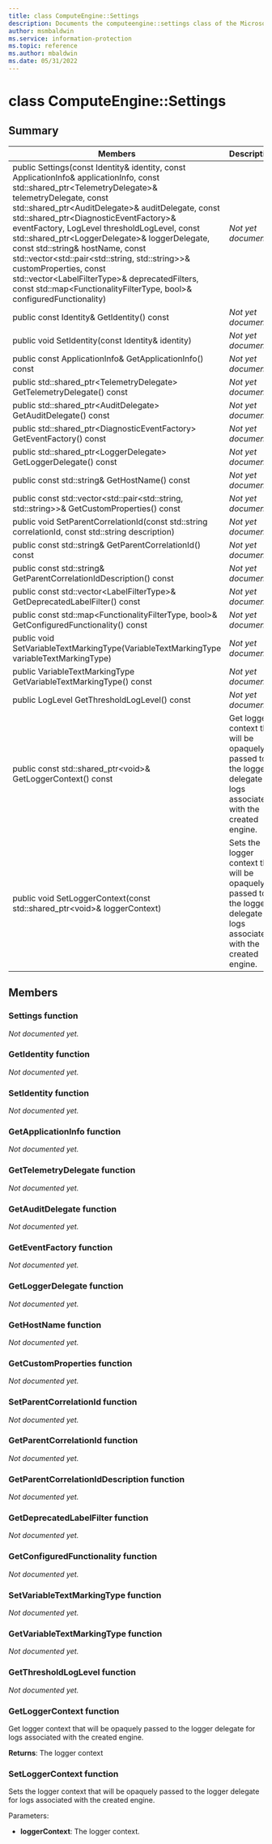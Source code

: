 ```yaml
---
title: class ComputeEngine::Settings 
description: Documents the computeengine::settings class of the Microsoft Information Protection SDK.
author: msmbaldwin
ms.service: information-protection
ms.topic: reference
ms.author: mbaldwin
ms.date: 05/31/2022
---
```


# class ComputeEngine::Settings 
  
## Summary
 Members                        | Descriptions                                
--------------------------------|---------------------------------------------
public Settings(const Identity& identity, const ApplicationInfo& applicationInfo, const std::shared_ptr&lt;TelemetryDelegate&gt;& telemetryDelegate, const std::shared_ptr&lt;AuditDelegate&gt;& auditDelegate, const std::shared_ptr&lt;DiagnosticEventFactory&gt;& eventFactory, LogLevel thresholdLogLevel, const std::shared_ptr&lt;LoggerDelegate&gt;& loggerDelegate, const std::string& hostName, const std::vector&lt;std::pair&lt;std::string, std::string&gt;&gt;& customProperties, const std::vector&lt;LabelFilterType&gt;& deprecatedFilters, const std::map&lt;FunctionalityFilterType, bool&gt;& configuredFunctionality)  | _Not yet documented._
public const Identity& GetIdentity() const  | _Not yet documented._
public void SetIdentity(const Identity& identity)  | _Not yet documented._
public const ApplicationInfo& GetApplicationInfo() const  | _Not yet documented._
public std::shared_ptr&lt;TelemetryDelegate&gt; GetTelemetryDelegate() const  | _Not yet documented._
public std::shared_ptr&lt;AuditDelegate&gt; GetAuditDelegate() const  | _Not yet documented._
public std::shared_ptr&lt;DiagnosticEventFactory&gt; GetEventFactory() const  | _Not yet documented._
public std::shared_ptr&lt;LoggerDelegate&gt; GetLoggerDelegate() const  | _Not yet documented._
public const std::string& GetHostName() const  | _Not yet documented._
public const std::vector&lt;std::pair&lt;std::string, std::string&gt;&gt;& GetCustomProperties() const  | _Not yet documented._
public void SetParentCorrelationId(const std::string correlationId, const std::string description)  | _Not yet documented._
public const std::string& GetParentCorrelationId() const  | _Not yet documented._
public const std::string& GetParentCorrelationIdDescription() const  | _Not yet documented._
public const std::vector&lt;LabelFilterType&gt;& GetDeprecatedLabelFilter() const  | _Not yet documented._
public const std::map&lt;FunctionalityFilterType, bool&gt;& GetConfiguredFunctionality() const  | _Not yet documented._
public void SetVariableTextMarkingType(VariableTextMarkingType variableTextMarkingType)  | _Not yet documented._
public VariableTextMarkingType GetVariableTextMarkingType() const  | _Not yet documented._
public LogLevel GetThresholdLogLevel() const  | _Not yet documented._
public const std::shared_ptr&lt;void&gt;& GetLoggerContext() const  |  Get logger context that will be opaquely passed to the logger delegate for logs associated with the created engine.
public void SetLoggerContext(const std::shared_ptr&lt;void&gt;& loggerContext)  |  Sets the logger context that will be opaquely passed to the logger delegate for logs associated with the created engine.
  
## Members
  
### Settings function
_Not documented yet._

  
### GetIdentity function
_Not documented yet._

  
### SetIdentity function
_Not documented yet._

  
### GetApplicationInfo function
_Not documented yet._

  
### GetTelemetryDelegate function
_Not documented yet._

  
### GetAuditDelegate function
_Not documented yet._

  
### GetEventFactory function
_Not documented yet._

  
### GetLoggerDelegate function
_Not documented yet._

  
### GetHostName function
_Not documented yet._

  
### GetCustomProperties function
_Not documented yet._

  
### SetParentCorrelationId function
_Not documented yet._

  
### GetParentCorrelationId function
_Not documented yet._

  
### GetParentCorrelationIdDescription function
_Not documented yet._

  
### GetDeprecatedLabelFilter function
_Not documented yet._

  
### GetConfiguredFunctionality function
_Not documented yet._

  
### SetVariableTextMarkingType function
_Not documented yet._

  
### GetVariableTextMarkingType function
_Not documented yet._

  
### GetThresholdLogLevel function
_Not documented yet._

  
### GetLoggerContext function
Get logger context that will be opaquely passed to the logger delegate for logs associated with the created engine.

  
**Returns**: The logger context
  
### SetLoggerContext function
Sets the logger context that will be opaquely passed to the logger delegate for logs associated with the created engine.

Parameters:  
* **loggerContext**: The logger context.
